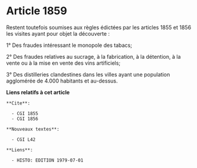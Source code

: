 # Article 1859

Restent toutefois soumises aux règles édictées par les articles 1855 et 1856 les visites ayant pour objet la découverte :

1° Des fraudes intéressant le monopole des tabacs;

2° Des fraudes relatives au sucrage, à la fabrication, à la détention, à la vente ou à la mise en vente des vins artificiels;

3° Des distilleries clandestines dans les villes ayant une population agglomérée de 4.000 habitants et au-dessus.

**Liens relatifs à cet article**

	**Cite**:

	  - CGI 1855
	  - CGI 1856

	**Nouveaux textes**:

	  - CGI L42

	**Liens**:

	  - HISTO: EDITION 1979-07-01
